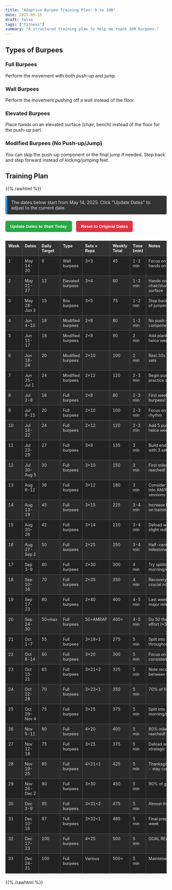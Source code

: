 ```yaml
---
title: "Adaptive Burpee Training Plan: 0 to 100"
date: 2025-05-15
draft: false
tags: ["fitness"]
summary: "A structured training plan to help me reach 100 burpees."
---
```


## Types of Burpees

### Full Burpees

Perform the movement with both push-up and jump.

### Wall Burpees

Perform the movement pushing off a wall instead of the floor.

### Elevated Burpees

Place hands on an elevated surface (chair, bench) instead of the floor for the push-up part.

### Modified Burpees (No Push-up/Jump)

You can skip the push-up component or the final jump if needed. Step back and step forward instead of kicking/jumping feet.

## Training Plan

{{% rawhtml %}}

<style>
  .plan-table {
    border-collapse: collapse;
    width: 100%;
    margin-bottom: 1.5em; /* Generous spacing */
    font-size: 0.9em;
    color: #e0e0e0; /* Light text color for the table overall */
  }
  .plan-table th, .plan-table td {
    border: 1px solid #555; /* Darker border, visible on dark backgrounds */
    padding: 8px;
    text-align: left;
    vertical-align: top;
  }
  .plan-table th {
    background-color: #333; /* Dark background for headers */
    color: #f5f5f5;       /* Light text for headers */
    font-weight: bold;
  }
  .plan-table tr { /* Base style for table rows */
    background-color: #222; /* Default dark background for rows */
  }
  .plan-table tr:nth-child(even) {
    background-color: #2a2a2a; /* Slightly different dark for even rows */
  }
  .plan-table td { /* Ensure td text is light */
    color: #e0e0e0;
  }
  .btn-update, .btn-reset {
    color: white;
    padding: 10px 15px;
    border: none;
    cursor: pointer;
    border-radius: 5px;
    margin-right: 10px;
    margin-bottom: 15px;
    font-weight: bold;
  }
  .btn-update {
    background-color: #28a745; /* Green for update */
  }
  .btn-reset {
    background-color: #dc3545; /* Red for reset */
  }
  #dateInfo { /* Corrected selector and updated for dark theme */
    padding: 12px;
    background-color: #333; /* Darker background */
    border-left: 6px solid #2196F3; /* Blue accent */
    margin-bottom: 20px;
    border-radius: 4px;
    color: #e0e0e0; /* Light text */
  }
  /*
    Styling for Markdown Content (after rawhtml):
    To achieve generous paragraph spacing for the markdown content below (Implementation Guidelines, etc.),
    you'll need to use your theme's capabilities (Hugo with Tailwind CSS).
    This embedded <style> block only affects content within the shortcode.
    Consider:
    1. Using Tailwind utility classes directly in your markdown if your processor supports it (e.g., <p class="mb-4">).
    2. Customizing your Tailwind configuration (tailwind.config.js) to apply styles to markdown elements
       (e.g., via the @tailwindcss/typography plugin).
    3. Adding global styles to your `assets/css/main.css` file, like:
       `.content p { margin-bottom: 1.25em; }` (assuming your content is wrapped in a div with class .content)
  */
</style>

<div id="dateInfo">The dates below start from May 14, 2025. Click "Update Dates" to adjust to the current date.</div>
<button id="updateDates" class="btn-update">Update Dates to Start Today</button>
<button id="resetDates" class="btn-reset">Reset to Original Dates</button>

<table class="plan-table" id="burpeeTable">
  <thead>
    <tr>
      <th>Week</th>
      <th>Dates</th>
      <th>Daily Target</th>
      <th>Type</th>
      <th>Sets × Reps</th>
      <th>Weekly Total</th>
      <th>Time (min)</th>
      <th>Notes</th>
    </tr>
  </thead>
  <tbody>
    <tr>
      <td>1</td>
      <td id="week1">May 14-20</td>
      <td>9</td>
      <td>Wall burpees</td>
      <td>3×3</td>
      <td>45</td>
      <td>1-2 min</td>
      <td>Focus on form, hands on wall</td>
    </tr>
    <tr>
      <td>2</td>
      <td id="week2">May 21-27</td>
      <td>12</td>
      <td>Elevated burpees</td>
      <td>3×4</td>
      <td>60</td>
      <td>1-2 min</td>
      <td>Hands on chair/sturdy surface</td>
    </tr>
    <tr>
      <td>3</td>
      <td id="week3">May 28-Jun 3</td>
      <td>15</td>
      <td>Box burpees</td>
      <td>3×5</td>
      <td>75</td>
      <td>1-2 min</td>
      <td>Step back instead of jumping</td>
    </tr>
    <tr>
      <td>4</td>
      <td id="week4">Jun 4-10</td>
      <td>16</td>
      <td>Modified burpees</td>
      <td>2×8</td>
      <td>80</td>
      <td>1-2 min</td>
      <td>No push-up component yet</td>
    </tr>
    <tr>
      <td>5</td>
      <td id="week5">Jun 11-17</td>
      <td>18</td>
      <td>Modified burpees</td>
      <td>2×9</td>
      <td>90</td>
      <td>2 min</td>
      <td>Add planks 2×20s twice weekly</td>
    </tr>
    <tr>
      <td>6</td>
      <td id="week6">Jun 18-24</td>
      <td>20</td>
      <td>Modified burpees</td>
      <td>2×10</td>
      <td>100</td>
      <td>2 min</td>
      <td>Rest 30s between sets</td>
    </tr>
    <tr>
      <td>7</td>
      <td id="week7">Jun 25-Jul 1</td>
      <td>24</td>
      <td>Modified burpees</td>
      <td>2×12</td>
      <td>120</td>
      <td>2-3 min</td>
      <td>Begin push-up practice separately</td>
    </tr>
    <tr>
      <td>8</td>
      <td id="week8">Jul 2-8</td>
      <td>16</td>
      <td>Full burpees</td>
      <td>2×8</td>
      <td>80</td>
      <td>2-3 min</td>
      <td>First week of full burpees!</td>
    </tr>
    <tr>
      <td>9</td>
      <td id="week9">Jul 9-15</td>
      <td>20</td>
      <td>Full burpees</td>
      <td>2×10</td>
      <td>100</td>
      <td>2-3 min</td>
      <td>Focus on breathing rhythm</td>
    </tr>
    <tr>
      <td>10</td>
      <td id="week10">Jul 16-22</td>
      <td>24</td>
      <td>Full burpees</td>
      <td>2×12</td>
      <td>120</td>
      <td>2-3 min</td>
      <td>Add 5 push-ups twice weekly</td>
    </tr>
    <tr>
      <td>11</td>
      <td id="week11">Jul 23-29</td>
      <td>27</td>
      <td>Full burpees</td>
      <td>3×9</td>
      <td>135</td>
      <td>3 min</td>
      <td>Build endurance with 3 sets</td>
    </tr>
    <tr>
      <td>12</td>
      <td id="week12">Jul 30-Aug 5</td>
      <td>30</td>
      <td>Full burpees</td>
      <td>3×10</td>
      <td>150</td>
      <td>3 min</td>
      <td>First milestone reached!</td>
    </tr>
    <tr>
      <td>13</td>
      <td id="week13">Aug 6-12</td>
      <td>36</td>
      <td>Full burpees</td>
      <td>3×12</td>
      <td>180</td>
      <td>3 min</td>
      <td>Consider splitting into AM/PM sessions</td>
    </tr>
    <tr>
      <td>14</td>
      <td id="week14">Aug 13-19</td>
      <td>45</td>
      <td>Full burpees</td>
      <td>3×15</td>
      <td>225</td>
      <td>3-4 min</td>
      <td>Increase hydration on training days</td>
    </tr>
    <tr>
      <td>15</td>
      <td id="week15">Aug 20-26</td>
      <td>42</td>
      <td>Full burpees</td>
      <td>3×14</td>
      <td>210</td>
      <td>3-4 min</td>
      <td>Deload week - slight reduction</td>
    </tr>
    <tr>
      <td>16</td>
      <td id="week16">Aug 27-Sep 2</td>
      <td>50</td>
      <td>Full burpees</td>
      <td>2×25</td>
      <td>250</td>
      <td>3-4 min</td>
      <td>Half-century milestone!</td>
    </tr>
    <tr>
      <td>17</td>
      <td id="week17">Sep 3-9</td>
      <td>60</td>
      <td>Full burpees</td>
      <td>2×30</td>
      <td>300</td>
      <td>4 min</td>
      <td>Try splitting into morning/evening</td>
    </tr>
    <tr>
      <td>18</td>
      <td id="week18">Sep 10-16</td>
      <td>70</td>
      <td>Full burpees</td>
      <td>2×35</td>
      <td>350</td>
      <td>4 min</td>
      <td>Recovery becomes crucial now</td>
    </tr>
    <tr>
      <td>19</td>
      <td id="week19">Sep 17-23</td>
      <td>80</td>
      <td>Full burpees</td>
      <td>2×40</td>
      <td>400</td>
      <td>4-5 min</td>
      <td>Last week before major milestone</td>
    </tr>
    <tr>
      <td>20</td>
      <td id="week20">Sep 24-30</td>
      <td>50+max</td>
      <td>Full burpees</td>
      <td>50+AMRAP</td>
      <td>400+</td>
      <td>4-5 min</td>
      <td>Do 50 then max effort (+5-10)</td>
    </tr>
    <tr>
      <td>21</td>
      <td id="week21">Oct 1-7</td>
      <td>55</td>
      <td>Full burpees</td>
      <td>3×18+1</td>
      <td>275</td>
      <td>5 min</td>
      <td>Split into 3 sets throughout day</td>
    </tr>
    <tr>
      <td>22</td>
      <td id="week22">Oct 8-14</td>
      <td>60</td>
      <td>Full burpees</td>
      <td>3×20</td>
      <td>300</td>
      <td>5 min</td>
      <td>Focus on consistent pace</td>
    </tr>
    <tr>
      <td>23</td>
      <td id="week23">Oct 15-21</td>
      <td>65</td>
      <td>Full burpees</td>
      <td>3×21+2</td>
      <td>325</td>
      <td>5 min</td>
      <td>Note recovery between sets</td>
    </tr>
    <tr>
      <td>24</td>
      <td id="week24">Oct 22-28</td>
      <td>70</td>
      <td>Full burpees</td>
      <td>3×23+1</td>
      <td>350</td>
      <td>5 min</td>
      <td>70% of final goal!</td>
    </tr>
    <tr>
      <td>25</td>
      <td id="week25">Oct 29-Nov 4</td>
      <td>75</td>
      <td>Full burpees</td>
      <td>3×25</td>
      <td>375</td>
      <td>5 min</td>
      <td>Split into morning/noon/night</td>
    </tr>
    <tr>
      <td>26</td>
      <td id="week26">Nov 5-11</td>
      <td>80</td>
      <td>Full burpees</td>
      <td>4×20</td>
      <td>400</td>
      <td>5 min</td>
      <td>80% milestone reached!</td>
    </tr>
    <tr>
      <td>27</td>
      <td id="week27">Nov 12-18</td>
      <td>75</td>
      <td>Full burpees</td>
      <td>3×25</td>
      <td>375</td>
      <td>5 min</td>
      <td>Deload week - strategic recovery</td>
    </tr>
    <tr>
      <td>28</td>
      <td id="week28">Nov 19-25</td>
      <td>85</td>
      <td>Full burpees</td>
      <td>4×21+1</td>
      <td>425</td>
      <td>5 min</td>
      <td>Thanksgiving week - stay consistent</td>
    </tr>
    <tr>
      <td>29</td>
      <td id="week29">Nov 26-Dec 2</td>
      <td>90</td>
      <td>Full burpees</td>
      <td>3×30</td>
      <td>450</td>
      <td>5 min</td>
      <td>90% of goal!</td>
    </tr>
    <tr>
      <td>30</td>
      <td id="week30">Dec 3-9</td>
      <td>95</td>
      <td>Full burpees</td>
      <td>3×31+2</td>
      <td>475</td>
      <td>5 min</td>
      <td>Almost there!</td>
    </tr>
    <tr>
      <td>31</td>
      <td id="week31">Dec 10-16</td>
      <td>97</td>
      <td>Full burpees</td>
      <td>3×32+1</td>
      <td>485</td>
      <td>5 min</td>
      <td>Final preparation week</td>
    </tr>
    <tr>
      <td>32</td>
      <td id="week32">Dec 17-23</td>
      <td>100</td>
      <td>Full burpees</td>
      <td>4×25</td>
      <td>500</td>
      <td>5 min</td>
      <td>GOAL REACHED!</td>
    </tr>
    <tr>
      <td>33</td>
      <td id="week33">Dec 24-31</td>
      <td>100</td>
      <td>Full burpees</td>
      <td>Various</td>
      <td>500+</td>
      <td>5 min</td>
      <td>Maintenance week</td>
    </tr>
  </tbody>
</table>

<script>
  const originalDates = [
    "May 14-20", "May 21-27", "May 28-Jun 3", "Jun 4-10", "Jun 11-17",
    "Jun 18-24", "Jun 25-Jul 1", "Jul 2-8", "Jul 9-15", "Jul 16-22",
    "Jul 23-29", "Jul 30-Aug 5", "Aug 6-12", "Aug 13-19", "Aug 20-26",
    "Aug 27-Sep 2", "Sep 3-9", "Sep 10-16", "Sep 17-23", "Sep 24-30",
    "Oct 1-7", "Oct 8-14", "Oct 15-21", "Oct 22-28", "Oct 29-Nov 4",
    "Nov 5-11", "Nov 12-18", "Nov 19-25", "Nov 26-Dec 2", "Dec 3-9",
    "Dec 10-16", "Dec 17-23", "Dec 24-31"
  ];
  const originalStartDate = new Date(2025, 4, 14); // Month is 0-indexed (4 = May)

  function formatDate(date) {
    const months = ["Jan", "Feb", "Mar", "Apr", "May", "Jun", "Jul", "Aug", "Sep", "Oct", "Nov", "Dec"];
    return `${months[date.getMonth()]} ${date.getDate()}`;
  }

  document.getElementById('updateDates').addEventListener('click', function() {
    const today = new Date();
    const dayOfWeek = today.getDay(); // 0 = Sunday, ..., 3 = Wednesday, ..., 6 = Saturday
    // Calculate days to the upcoming Wednesday. If today is Wednesday, start from today.
    // If dayOfWeek is 0 (Sun), daysToWednesday = 3 - 0 = 3.
    // If dayOfWeek is 1 (Mon), daysToWednesday = 3 - 1 = 2.
    // If dayOfWeek is 2 (Tue), daysToWednesday = 3 - 2 = 1.
    // If dayOfWeek is 3 (Wed), daysToWednesday = 3 - 3 = 0.
    // If dayOfWeek is 4 (Thu), daysToWednesday = 3 - 4 + 7 = 6.
    // If dayOfWeek is 5 (Fri), daysToWednesday = 3 - 5 + 7 = 5.
    // If dayOfWeek is 6 (Sat), daysToWednesday = 3 - 6 + 7 = 4.
    // Simplified: ( (3 - dayOfWeek) + 7) % 7
    const daysToWednesday = ( (3 - dayOfWeek + 7) % 7 );

    const startDate = new Date(today);
    startDate.setDate(today.getDate() + daysToWednesday);

    document.getElementById('dateInfo').textContent = `Dates updated to start from ${formatDate(startDate)}.`;

    for (let i = 1; i <= 33; i++) {
      const weekStartDate = new Date(startDate);
      weekStartDate.setDate(startDate.getDate() + (i - 1) * 7);

      const weekEndDate = new Date(weekStartDate);
      weekEndDate.setDate(weekStartDate.getDate() + 6);

      let dateText;
      if (weekStartDate.getMonth() === weekEndDate.getMonth()) {
        dateText = `${formatDate(weekStartDate)}-${weekEndDate.getDate()}`;
      } else {
        dateText = `${formatDate(weekStartDate)}-${formatDate(weekEndDate)}`;
      }

      const cell = document.getElementById(`week${i}`);
      if (cell) {
        cell.textContent = dateText;
      }
    }
  });

  document.getElementById('resetDates').addEventListener('click', function() {
    document.getElementById('dateInfo').textContent = `Dates reset to original start: ${formatDate(originalStartDate)}.`;
    for (let i = 1; i <= 33; i++) {
      const cell = document.getElementById(`week${i}`);
      if (cell) {
        cell.textContent = originalDates[i-1];
      }
    }
  });
</script>

{{% /rawhtml %}}
